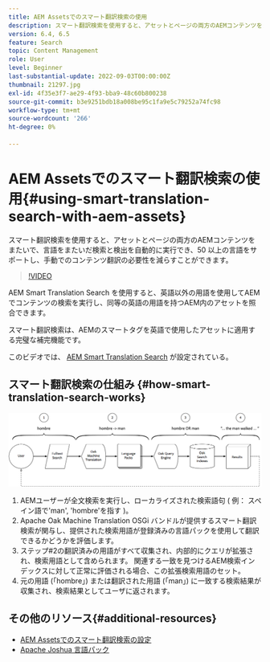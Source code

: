 ```yaml
---
title: AEM Assetsでのスマート翻訳検索の使用
description: スマート翻訳検索を使用すると、アセットとページの両方のAEMコンテンツをまたいで、言語をまたいだ検索と検出を自動的に実行でき、50 以上の言語をサポートし、手動でのコンテンツ翻訳の必要性を減らすことができます。
version: 6.4, 6.5
feature: Search
topic: Content Management
role: User
level: Beginner
last-substantial-update: 2022-09-03T00:00:00Z
thumbnail: 21297.jpg
exl-id: 4f35e3f7-ae29-4f93-bba9-48c60b800238
source-git-commit: b3e9251bdb18a008be95c1fa9e5c79252a74fc98
workflow-type: tm+mt
source-wordcount: '266'
ht-degree: 0%

---
```


# AEM Assetsでのスマート翻訳検索の使用{#using-smart-translation-search-with-aem-assets}

スマート翻訳検索を使用すると、アセットとページの両方のAEMコンテンツをまたいで、言語をまたいだ検索と検出を自動的に実行でき、50 以上の言語をサポートし、手動でのコンテンツ翻訳の必要性を減らすことができます。

>[!VIDEO](https://video.tv.adobe.com/v/21297?quality=12&learn=on)

AEM Smart Translation Search を使用すると、英語以外の用語を使用してAEMでコンテンツの検索を実行し、同等の英語の用語を持つAEM内のアセットを照合できます。

スマート翻訳検索は、AEMのスマートタグを英語で使用したアセットに適用する完璧な補完機能です。

このビデオでは、 [AEM Smart Translation Search](smart-translation-search-technical-video-setup.md) が設定されている。

## スマート翻訳検索の仕組み {#how-smart-translation-search-works}

![スマート翻訳検索のフロー図](assets/smart-translation-search-flow.png)

1. AEMユーザーが全文検索を実行し、ローカライズされた検索語句 ( 例： スペイン語で&#39;man&#39;, &#39;hombre&#39;を指す )。
2. Apache Oak Machine Translation OSGi バンドルが提供するスマート翻訳検索が関与し、提供された検索用語が登録済みの言語パックを使用して翻訳できるかどうかを評価します。
3. ステップ#2の翻訳済みの用語がすべて収集され、内部的にクエリが拡張され、検索用語として含められます。 関連する一致を見つけるAEM検索インデックスに対して正常に評価される場合、この拡張検索用語のセット。
4. 元の用語 (「hombre」) または翻訳された用語 (「man」) に一致する検索結果が収集され、検索結果としてユーザに返されます。

## その他のリソース{#additional-resources}

* [AEM Assetsでのスマート翻訳検索の設定](smart-translation-search-technical-video-setup.md)
* [Apache Joshua 言語パック](https://cwiki.apache.org/confluence/display/JOSHUA/Language+Packs)
